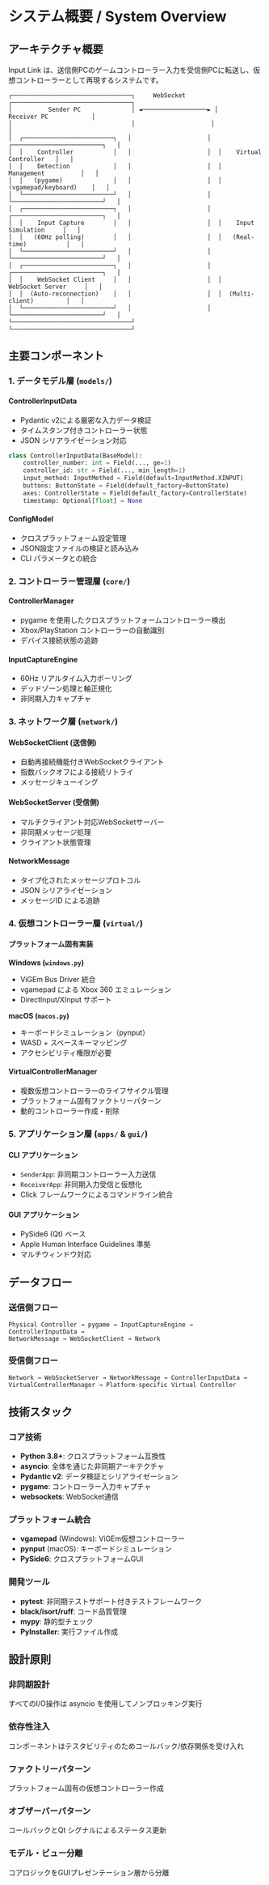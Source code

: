 # システム概要 / System Overview

## アーキテクチャ概要

Input Link は、送信側PCのゲームコントローラー入力を受信側PCに転送し、仮想コントローラーとして再現するシステムです。

```
┌─────────────────────────────────┐     WebSocket      ┌─────────────────────────────────┐
│          Sender PC              │ ◄──────────────────► │          Receiver PC            │
│                                 │                     │                                 │
│  ┌─────────────────────────┐   │                     │  ┌─────────────────────────┐   │
│  │    Controller           │   │                     │  │    Virtual Controller   │   │
│  │    Detection            │   │                     │  │    Management          │   │
│  │   (pygame)              │   │                     │  │  (vgamepad/keyboard)    │   │
│  └─────────────────────────┘   │                     │  └─────────────────────────┘   │
│  ┌─────────────────────────┐   │                     │  ┌─────────────────────────┐   │
│  │    Input Capture        │   │                     │  │    Input Simulation     │   │
│  │   (60Hz polling)        │   │                     │  │   (Real-time)           │   │
│  └─────────────────────────┘   │                     │  └─────────────────────────┘   │
│  ┌─────────────────────────┐   │                     │  ┌─────────────────────────┐   │
│  │    WebSocket Client     │   │                     │  │    WebSocket Server     │   │
│  │  (Auto-reconnection)    │   │                     │  │  (Multi-client)         │   │
│  └─────────────────────────┘   │                     │  └─────────────────────────┘   │
└─────────────────────────────────┘                     └─────────────────────────────────┘
```

## 主要コンポーネント

### 1. データモデル層 (`models/`)

#### ControllerInputData
- Pydantic v2による厳密な入力データ検証
- タイムスタンプ付きコントローラー状態
- JSON シリアライゼーション対応

```python
class ControllerInputData(BaseModel):
    controller_number: int = Field(..., ge=1)
    controller_id: str = Field(..., min_length=1)
    input_method: InputMethod = Field(default=InputMethod.XINPUT)
    buttons: ButtonState = Field(default_factory=ButtonState)
    axes: ControllerState = Field(default_factory=ControllerState)
    timestamp: Optional[float] = None
```

#### ConfigModel
- クロスプラットフォーム設定管理
- JSON設定ファイルの検証と読み込み
- CLI パラメータとの統合

### 2. コントローラー管理層 (`core/`)

#### ControllerManager
- pygame を使用したクロスプラットフォームコントローラー検出
- Xbox/PlayStation コントローラーの自動識別
- デバイス接続状態の追跡

#### InputCaptureEngine
- 60Hz リアルタイム入力ポーリング
- デッドゾーン処理と軸正規化
- 非同期入力キャプチャ

### 3. ネットワーク層 (`network/`)

#### WebSocketClient (送信側)
- 自動再接続機能付きWebSocketクライアント
- 指数バックオフによる接続リトライ
- メッセージキューイング

#### WebSocketServer (受信側)
- マルチクライアント対応WebSocketサーバー
- 非同期メッセージ処理
- クライアント状態管理

#### NetworkMessage
- タイプ化されたメッセージプロトコル
- JSON シリアライゼーション
- メッセージID による追跡

### 4. 仮想コントローラー層 (`virtual/`)

#### プラットフォーム固有実装

**Windows (`windows.py`)**
- ViGEm Bus Driver 統合
- vgamepad による Xbox 360 エミュレーション
- DirectInput/XInput サポート

**macOS (`macos.py`)**
- キーボードシミュレーション（pynput）
- WASD + スペースキーマッピング
- アクセシビリティ権限が必要

#### VirtualControllerManager
- 複数仮想コントローラーのライフサイクル管理
- プラットフォーム固有ファクトリーパターン
- 動的コントローラー作成・削除

### 5. アプリケーション層 (`apps/` & `gui/`)

#### CLI アプリケーション
- `SenderApp`: 非同期コントローラー入力送信
- `ReceiverApp`: 非同期入力受信と仮想化
- Click フレームワークによるコマンドライン統合

#### GUI アプリケーション
- PySide6 (Qt) ベース
- Apple Human Interface Guidelines 準拠
- マルチウィンドウ対応

## データフロー

### 送信側フロー
```
Physical Controller → pygame → InputCaptureEngine → ControllerInputData → 
NetworkMessage → WebSocketClient → Network
```

### 受信側フロー
```
Network → WebSocketServer → NetworkMessage → ControllerInputData → 
VirtualControllerManager → Platform-specific Virtual Controller
```

## 技術スタック

### コア技術
- **Python 3.8+**: クロスプラットフォーム互換性
- **asyncio**: 全体を通じた非同期アーキテクチャ
- **Pydantic v2**: データ検証とシリアライゼーション
- **pygame**: コントローラー入力キャプチャ
- **websockets**: WebSocket通信

### プラットフォーム統合
- **vgamepad** (Windows): ViGEm仮想コントローラー
- **pynput** (macOS): キーボードシミュレーション
- **PySide6**: クロスプラットフォームGUI

### 開発ツール
- **pytest**: 非同期テストサポート付きテストフレームワーク
- **black/isort/ruff**: コード品質管理
- **mypy**: 静的型チェック
- **PyInstaller**: 実行ファイル作成

## 設計原則

### 非同期設計
すべてのI/O操作は asyncio を使用してノンブロッキング実行

### 依存性注入
コンポーネントはテスタビリティのためコールバック/依存関係を受け入れ

### ファクトリーパターン
プラットフォーム固有の仮想コントローラー作成

### オブザーバーパターン
コールバックとQt シグナルによるステータス更新

### モデル・ビュー分離
コアロジックをGUIプレゼンテーション層から分離
